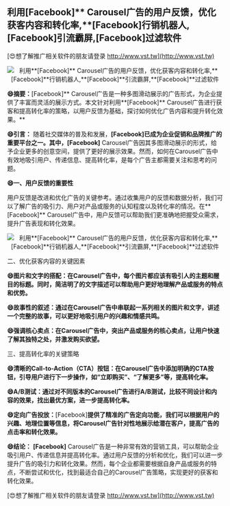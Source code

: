## **利用**[Facebook]** Carousel广告的用户反馈，优化获客内容和转化率,**[Facebook]**行销机器人,**[Facebook]**引流霸屏,**[Facebook]**过滤软件**

[😍想了解推广相关软件的朋友请登录 http://www.vst.tw](http://www.vst.tw)

 <center><img src="https://vst.tw/MP4/tuiguang/png/0.png" alt="利用**[Facebook]** Carousel广告的用户反馈，优化获客内容和转化率,**[Facebook]**行销机器人,**[Facebook]**引流霸屏,**[Facebook]**过滤软件"></center>

**😄摘要：**[Facebook]** Carousel广告是一种多图滑动展示的广告形式，为企业提供了丰富而灵活的展示方式。本文针对利用**[Facebook]** Carousel广告进行获客和提高转化率的策略，以用户反馈为基础，探讨如何优化广告内容和提升转化效果。**

**😄引言：**
随着社交媒体的普及和发展，**[Facebook]**已成为企业促销和品牌推广的重要平台之一。其中，**[Facebook]** Carousel广告因其多图滑动展示的形式，给予企业更多的创意空间，提供了更好的展示效果。然而，如何在Carousel广告中有效地吸引用户、传递信息、提高转化率，是每个广告主都需要关注和思考的问题。

**😄一、用户反馈的重要性**

用户反馈是改进和优化广告的关键参考。通过收集用户的反馈和数据分析，我们可以了解广告的吸引力、用户对产品或服务的认知程度以及转化率的情况。在**[Facebook]** Carousel广告中，用户反馈可以帮助我们更准确地把握受众需求，提升广告表现和转化效果。

 <center><img src="https://vst.tw/MP4/tuiguang/png/2.png" alt="利用**[Facebook]** Carousel广告的用户反馈，优化获客内容和转化率,**[Facebook]**行销机器人,**[Facebook]**引流霸屏,**[Facebook]**过滤软件"></center>

二、优化获客内容的关键因素

**😄图片和文字的搭配：在Carousel广告中，每个图片都应该有吸引人的主题和醒目的标题。同时，简洁明了的文字描述可以帮助用户更好地理解产品或服务的特点和优势。**

**😄故事性的叙述：通过在Carousel广告中串联起一系列相关的图片和文字，讲述一个完整的故事，可以更好地吸引用户的兴趣和情感共鸣。**

**😄强调核心卖点：在Carousel广告中，突出产品或服务的核心卖点，让用户快速了解其独特之处，并激发购买欲望。**

三、提高转化率的关键策略

**😄清晰的Call-to-Action（CTA）按钮：在Carousel广告中添加明确的CTA按钮，引导用户进行下一步操作，如“立即购买”、“了解更多”等，提高转化率。**

**😄A/B测试：通过对不同版本的Carousel广告进行A/B测试，比较不同设计和内容的效果，找出最优方案，进一步提高转化率。**

**😄定向广告投放：**[Facebook]**提供了精准的广告定向功能，我们可以根据用户的兴趣、地理位置等信息，将Carousel广告针对性地展示给潜在客户，提高广告的点击率和转化效果。**

**😄结论：**
**[Facebook]** Carousel广告是一种非常有效的营销工具，可以帮助企业吸引用户、传递信息并提高转化率。通过用户反馈的分析和优化，我们可以进一步提升广告的吸引力和转化效果。然而，每个企业都需要根据自身产品或服务的特点，不断尝试和优化，找到最适合自己的Carousel广告策略，实现更好的获客和转化效果。

[😍想了解推广相关软件的朋友请登录 http://www.vst.tw](http://www.vst.tw)



